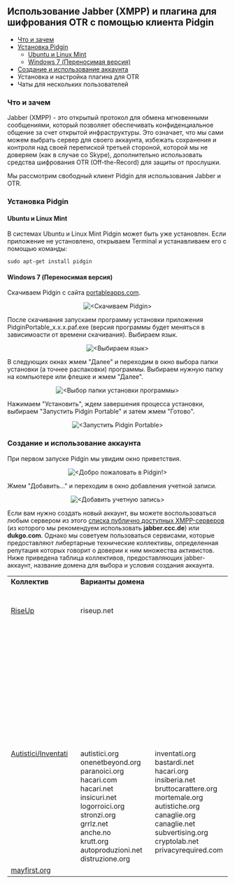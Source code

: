 Использование Jabber (XMPP) и плагина для шифрования OTR с помощью клиента Pidgin 
---------------------------------------------------------------------------------
* [Что и зачем](#Что-и-зачем)
* [Установка Pidgin](#Установка-pidgin)
  * [Ubuntu и Linux Mint](#ubuntu-и-linux-mint)
  * [Windows 7 (Переносимая версия)](#windows-7-Переносимая-версия)
* [Создание и использование аккаунта](#Создание-и-использование-аккаунта)
* Установка и настройка плагина для OTR
* Чаты для нескольких пользователей

### Что и зачем
Jabber (XMPP) - это открытый протокол для обмена мгновенными сообщениями, который позволяет обеспечивать конфиденциальное общение за счет открытой инфраструктуры. Это означает, что мы сами можем выбрать сервер для своего аккаунта, избежать сохранения и контроля над своей перепиской третьей стороной, которой мы не доверяем (как в случае со Skype), дополнительно использовать средства шифрования OTR (Off-the-Record) для защиты от прослушки.

Мы рассмотрим свободный клиент Pidgin для использования Jabber и OTR.

### Установка Pidgin
#### Ubuntu и Linux Mint
В системах Ubuntu и Linux Mint Pidgin может быть уже установлен. Если приложение не установлено, открываем Terminal и устанавливаем его с помощью команды:

	sudo apt-get install pidgin

#### Windows 7 (Переносимая версия)
Скачиваем Pidgin с сайта [portableapps.com](http://portableapps.com/apps/internet/pidgin_portable).

<p align="center">
  <img src="/images/jabber-otr-pidgin/pidgin-download.png" alt="<Скачиваем Pidgin>"/>
</p>

После скачивания запускаем программу установки приложения PidginPortable_x.x.x.paf.exe  (версия программы будет меняться в зависимоасти от времени скачивания). Выбираем язык.

<p align="center">
  <img src="/images/jabber-otr-pidgin/pidgin-installation-language.png" alt="<Выбираем язык>"/>
</p>

В следующих окнах жмем "Далее" и переходим в окно выбора папки установки (а точнее распаковки) программы. Выбираем нужную папку на компьютере или флешке и жмем "Далее".

<p align="center">
  <img src="/images/jabber-otr-pidgin/pidgin-installation-folder.png" alt="<Выбор папки установки программы>"/>
</p>

Нажимаем "Установить", ждем завершения процесса установки, выбираем "Запустить Pidgin Portable" и затем жмем "Готово".

<p align="center">
  <img src="/images/jabber-otr-pidgin/pidgin-installation-done.png" alt="<Запустить Pidgin Portable>"/>
</p>

### Создание и использование аккаунта
При первом запуске Pidgin мы увидим окно приветствия.

<p align="center">
  <img src="/images/jabber-otr-pidgin/pidgin-account-welcome.png" alt="<Добро пожаловать в Pidgin!>"/>
</p>

Жмем "Добавить..." и переходим в окно добавления учетной записи.

<p align="center">
  <img src="/images/jabber-otr-pidgin/pidgin-account-new.png" alt="<Добавить учетную запись>"/>
</p>

Если вам нужно создать новый аккаунт, вы можете воспользоваться любым сервером из этого [списка публично доступных XMPP-серверов](https://list.jabber.at) (из которого мы рекомендуем использовать **jabber.ccc.de**) или **dukgo.com**. Однако мы советуем пользоваться сервисами, которые предоставляют либертарные технические коллективы, определенная репутация которых говорит о доверии к ним множества активистов. Ниже приведена таблица коллективов, предоставляющих jabber-аккаунт, название домена для выбора и условия создания аккаунта.

<table>
    <tr valign="top">
        <td><b>Коллектив&nbsp;&nbsp;&nbsp;</b></td>
        <td colspan="2"><b>Варианты домена&nbsp;&nbsp;&nbsp;</b></td>
        <td><b>Условия создания аккаунта&nbsp;&nbsp;&nbsp;</b></td>
    </tr>
    <tr valign="top">
        <td><a href="https://riseup.net">RiseUp</a></td>
        <td colspan="2">riseup.net</td>
        <td>Подать <a href="https://user.riseup.net/forms/new_user/first">запрос на создание аккаунта</a> (этот же аккаунт будет являться почтовым ящиком с таким же именем); ввести 2 кода-приглашения от уже существующих аккаунтов или подождать пару дней</td>
    </tr>
    <tr valign="top">
        <td><a href="https://www.autistici.org">Autistici/Inventati</a>&nbsp;&nbsp;&nbsp;</td>
        <td>autistici.org<br>onenetbeyond.org<br>paranoici.org<br>hacari.com<br>hacari.net<br>insicuri.net<br>logorroici.org<br>stronzi.org<br>grrlz.net<br>anche.no<br>krutt.org<br>autoproduzioni.net&nbsp;&nbsp;&nbsp;<br>distruzione.org<br></td>

<td>inventati.org<br>bastardi.net<br>hacari.org<br>insiberia.net<br>bruttocarattere.org<br>mortemale.org<br>autistiche.org<br>canaglie.org<br>canaglie.net<br>subvertising.org<br>cryptolab.net<br>privacyrequired.com&nbsp;&nbsp;&nbsp;</td>
        <td>Подать <a href="https://www.autistici.org/services">запрос на создание почтового ящика</a> (jabber-аккаунт с таким же именем будет создан автоматически)</td>
    </tr>
    <tr valign="top">
        <td><a href="https://mayfirst.org">mayfirst.org</a></td>
        <td colspan="2"></td>
        <td></td>
    </tr>
</table>


